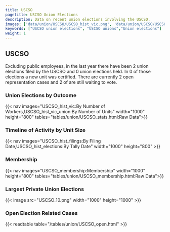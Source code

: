 ```yaml
---
title: USCSO
pagetitle: USCSO Union Elections
description: Data on recent union elections involving the USCSO.
images: ['data/union/USCSO/USCSO_hist_vic.png', 'data/union/USCSO/USCSO_hist_size.png', 'data/union/USCSO/USCSO_10.png']
keywords: ["USCSO union elections", "USCSO unions","Union elections"]
weight: 1
---
```

##  USCSO

Excluding public employees, in the last year there have been 2 union elections filed by the USCSO and 0 union elections held. In 0 of those elections a new unit was certified. There are currently 2 open representation cases and 2 of are still waiting to vote.

### Union Elections by Outcome
{{< nav images="USCSO_hist_vic:By Number of Workers,USCSO_hist_vic_union:By Number of Units" width="1000" height="800" tables="tables/union/USCSO_stats.html:Raw Data">}}

### Timeline of Activity by Unit Size
{{< nav images="USCSO_hist_filings:By Filing Date,USCSO_hist_elections:By Tally Date" width="1000" height="800" >}}

### Membership
{{< nav images="USCSO_membership:Membership" width="1000" height="800" tables="tables/union/USCSO_membership.html:Raw Data">}}

### Largest Private Union Elections
{{< image src="USCSO_10.png" width="1000" height="1000"  >}}

### Open Election Related Cases
{{< readtable table="/tables/union/USCSO_open.html" >}}

